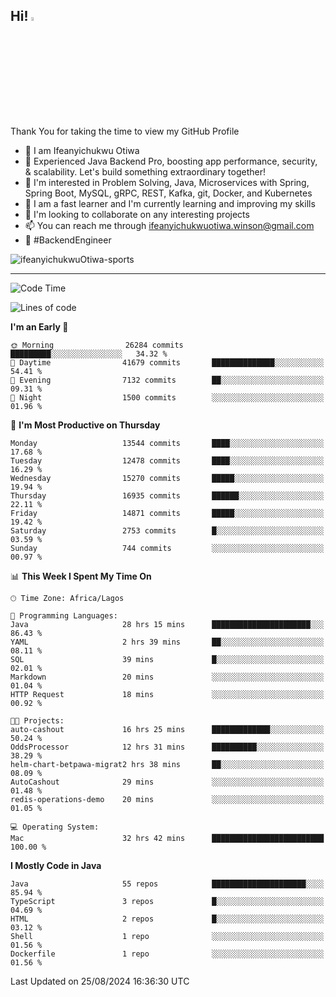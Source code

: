 <!-- BLOG-POST-LIST:START --><!-- BLOG-POST-LIST:END -->

## Hi! <img src="https://media.giphy.com/media/hvRJCLFzcasrR4ia7z/giphy.gif" width="4%"> 

Thank You for taking the time to view my GitHub Profile

- 👋 I am Ifeanyichukwu Otiwa
- 🚀 Experienced Java Backend Pro, boosting app performance, security, & scalability. Let's build something extraordinary together!
- 👀 I'm interested in Problem Solving, Java, Microservices with Spring, Spring Boot, MySQL, gRPC, REST, Kafka, git, Docker, and Kubernetes
- 🌱 I am a fast learner and I'm currently learning and improving my skills
- 💞️ I'm looking to collaborate on any interesting projects
- 📫 You can reach me through ifeanyichukwuotiwa.winson@gmail.com
- 🚀 #BackendEngineer

<p align="left" marginTop="10px"> <img src="https://komarev.com/ghpvc/?username=ifeanyichukwuOtiwa-sports&label=Profile%20views&color=0e75b6&style=for-the-badge" alt="ifeanyichukwuOtiwa-sports" /> </p>

***

<!--START_SECTION:waka-->
![Code Time](http://img.shields.io/badge/Code%20Time-2%2C834%20hrs%2011%20mins-blue)

![Lines of code](https://img.shields.io/badge/From%20Hello%20World%20I%27ve%20Written-18.4%20million%20lines%20of%20code-blue)

**I'm an Early 🐤** 

```text
🌞 Morning                26284 commits       █████████░░░░░░░░░░░░░░░░   34.32 % 
🌆 Daytime                41679 commits       ██████████████░░░░░░░░░░░   54.41 % 
🌃 Evening                7132 commits        ██░░░░░░░░░░░░░░░░░░░░░░░   09.31 % 
🌙 Night                  1500 commits        ░░░░░░░░░░░░░░░░░░░░░░░░░   01.96 % 
```
📅 **I'm Most Productive on Thursday** 

```text
Monday                   13544 commits       ████░░░░░░░░░░░░░░░░░░░░░   17.68 % 
Tuesday                  12478 commits       ████░░░░░░░░░░░░░░░░░░░░░   16.29 % 
Wednesday                15270 commits       █████░░░░░░░░░░░░░░░░░░░░   19.94 % 
Thursday                 16935 commits       ██████░░░░░░░░░░░░░░░░░░░   22.11 % 
Friday                   14871 commits       █████░░░░░░░░░░░░░░░░░░░░   19.42 % 
Saturday                 2753 commits        █░░░░░░░░░░░░░░░░░░░░░░░░   03.59 % 
Sunday                   744 commits         ░░░░░░░░░░░░░░░░░░░░░░░░░   00.97 % 
```


📊 **This Week I Spent My Time On** 

```text
🕑︎ Time Zone: Africa/Lagos

💬 Programming Languages: 
Java                     28 hrs 15 mins      ██████████████████████░░░   86.43 % 
YAML                     2 hrs 39 mins       ██░░░░░░░░░░░░░░░░░░░░░░░   08.11 % 
SQL                      39 mins             █░░░░░░░░░░░░░░░░░░░░░░░░   02.01 % 
Markdown                 20 mins             ░░░░░░░░░░░░░░░░░░░░░░░░░   01.04 % 
HTTP Request             18 mins             ░░░░░░░░░░░░░░░░░░░░░░░░░   00.92 % 

🐱‍💻 Projects: 
auto-cashout             16 hrs 25 mins      █████████████░░░░░░░░░░░░   50.24 % 
OddsProcessor            12 hrs 31 mins      ██████████░░░░░░░░░░░░░░░   38.29 % 
helm-chart-betpawa-migrat2 hrs 38 mins       ██░░░░░░░░░░░░░░░░░░░░░░░   08.09 % 
AutoCashout              29 mins             ░░░░░░░░░░░░░░░░░░░░░░░░░   01.48 % 
redis-operations-demo    20 mins             ░░░░░░░░░░░░░░░░░░░░░░░░░   01.05 % 

💻 Operating System: 
Mac                      32 hrs 42 mins      █████████████████████████   100.00 % 
```

**I Mostly Code in Java** 

```text
Java                     55 repos            █████████████████████░░░░   85.94 % 
TypeScript               3 repos             █░░░░░░░░░░░░░░░░░░░░░░░░   04.69 % 
HTML                     2 repos             █░░░░░░░░░░░░░░░░░░░░░░░░   03.12 % 
Shell                    1 repo              ░░░░░░░░░░░░░░░░░░░░░░░░░   01.56 % 
Dockerfile               1 repo              ░░░░░░░░░░░░░░░░░░░░░░░░░   01.56 % 
```




 Last Updated on 25/08/2024 16:36:30 UTC
<!--END_SECTION:waka-->

<!--
<p align="center">
![trophy](https://github-profile-trophy.vercel.app/?username=ifeanyichukwuOtiwa-sports&theme=onedark) (https://github.com/ryo-ma/github-profile-trophy)
</p>
-->

<!---
ifeanyi-otiwa/ifeanyi-otiwa is a ✨ special ✨ repository because its `README.md` (this file) appears on your GitHub profile.
You can click the Preview link to take a look at your changes.
--->
